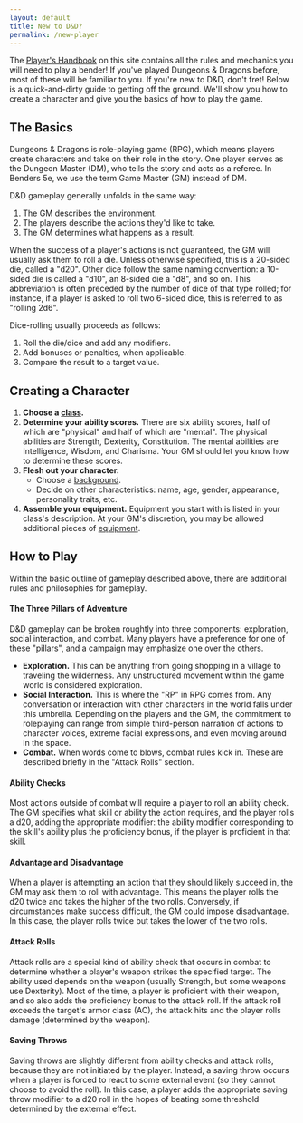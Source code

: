 ```yaml
---
layout: default 
title: New to D&D?
permalink: /new-player
---
```


The [Player's Handbook](./rules/phb/general) on this site contains all the rules and mechanics you will need to play a bender! If you've played Dungeons & Dragons before, most of these will be familiar to you. If you're new to D&D, don't fret! Below is a quick-and-dirty guide to getting off the ground. We'll show you how to create a character and give you the basics of how to play the game.

## The Basics

Dungeons & Dragons is role-playing game (RPG), which means players create characters and take on their role in the story. One player serves as the Dungeon Master (DM), who tells the story and acts as a referee. In Benders 5e, we use the term Game Master (GM) instead of DM.

D&D gameplay generally unfolds in the same way:
1. The GM describes the environment.
1. The players describe the actions they'd like to take.
1. The GM determines what happens as a result.

When the success of a player's actions is not guaranteed, the GM will usually ask them to roll a die. Unless otherwise specified, this is a 20-sided die, called a "d20". Other dice follow the same naming convention: a 10-sided die is called a "d10", an 8-sided die a "d8", and so on. This abbreviation is often preceded by the number of dice of that type rolled; for instance, if a player is asked to roll two 6-sided dice, this is referred to as "rolling 2d6".

Dice-rolling usually proceeds as follows:

1. Roll the die/dice and add any modifiers.
1. Add bonuses or penalties, when applicable.
1. Compare the result to a target value.

## Creating a Character

1. **Choose a <a target="_blank" href="./rules/phb/classes">class</a>.**
1. **Determine your ability scores.** There are six ability scores, half of which are "physical" and half of which are "mental". The physical abilities are Strength, Dexterity, Constitution. The mental abilities are Intelligence, Wisdom, and Charisma. Your GM should let you know how to determine these scores.
1. **Flesh out your character.**
    - Choose a <a target="_blank" href="./rules/phb/backgrounds">background</a>.
    - Decide on other characteristics: name, age, gender, appearance, personality traits, etc.
1. **Assemble your equipment.** Equipment you start with is listed in your class's description. At your GM's discretion, you may be allowed additional pieces of <a target="_blank" href="./rules/phb/equipment">equipment</a>.

## How to Play

Within the basic outline of gameplay described above, there are additional rules and philosophies for gameplay.

#### The Three Pillars of Adventure
D&D gameplay can be broken roughtly into three components: exploration, social interaction, and combat. Many players have a preference for one of these "pillars", and a campaign may emphasize one over the others.
- **Exploration.** This can be anything from going shopping in a village to traveling the wilderness. Any unstructured movement within the game world is considered exploration.
- **Social Interaction.** This is where the "RP" in RPG comes from. Any conversation or interaction with other characters in the world falls under this umbrella. Depending on the players and the GM, the commitment to roleplaying can range from simple third-person narration of actions to character voices, extreme facial expressions, and even moving around in the space.
- **Combat.** When words come to blows, combat rules kick in. These are described briefly in the "Attack Rolls" section.

#### Ability Checks  
Most actions outside of combat will require a player to roll an ability check. The GM specifies what skill or ability the action requires, and the player rolls a d20, adding the appropriate modifier: the ability modifier corresponding to the skill's ability plus the proficiency bonus, if the player is proficient in that skill.

#### Advantage and Disadvantage  
When a player is attempting an action that they should likely succeed in, the GM may ask them to roll with advantage. This means the player rolls the d20 twice and takes the higher of the two rolls. Conversely, if circumstances make success difficult, the GM could impose disadvantage. In this case, the player rolls twice but takes the lower of the two rolls.

#### Attack Rolls  
Attack rolls are a special kind of ability check that occurs in combat to determine whether a player's weapon strikes the specified target. The ability used depends on the weapon (usually Strength, but some weapons use Dexterity). Most of the time, a player is proficient with their weapon, and so also adds the proficiency bonus to the attack roll. If the attack roll exceeds the target's armor class (AC), the attack hits and the player rolls damage (determined by the weapon).

#### Saving Throws  
Saving throws are slightly different from ability checks and attack rolls, because they are not initiated by the player. Instead, a saving throw occurs when a player is forced to react to some external event (so they cannot choose to avoid the roll). In this case, a player adds the appropriate saving throw modifier to a d20 roll in the hopes of beating some threshold determined by the external effect.
